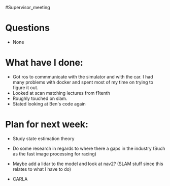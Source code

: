 #Supervisor_meeting
# Questions
- None
# What have I done:
- Got ros to commmunicate with the simulator and with the car. I had many problems with docker and spent most of my time on trying to figure it out.
- Looked at scan matching lectures from f1tenth
- Roughly touched on slam.
- Stated looking at Ben's code again

# Plan for next week:
- Study state estimation theory
 - Do some research in regards to where there a gaps in the industry (Such as the fast image processing for racing)
 - Maybe add a lidar to the model and look at nav2? (SLAM stuff since this relates to what I have to do)


- CARLA